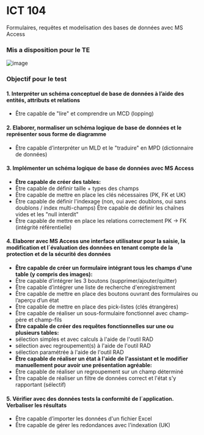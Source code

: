# ICT 104

Formulaires, requêtes et modelisation des bases de données avec MS Access

### Mis a disposition pour le TE
![image](https://user-images.githubusercontent.com/73474137/157658785-c8ec3a21-7b92-4247-8c33-1604eb063e22.png)

### Objectif pour le test
#### 1. Interpréter un schéma conceptuel de base de données à l’aide des entités, attributs et relations
- Être capable de "lire" et comprendre un MCD (lopping)

#### 2. Elaborer, normaliser un schéma logique de base de données et le représenter sous forme de diagramme
- Être capable d’interpréter un MLD et le "traduire" en MPD (dictionnaire de données)

#### 3. Implémenter un schéma logique de base de données avec MS Access

- **Être capable de créer des tables:**
- Être capable de définir taille + types des champs
- Être capable de mettre en place les clés nécessaires (PK, FK et UK)
- Être capable de définir l'indexage (non, oui avec doublons, oui sans doublons / index multi-champs)
 Être capable de définir les chaînes vides et les "null interdit"
- Être capable de mettre en place les relations correctement PK -> FK (intégrité référentielle)

#### 4. Elaborer avec MS Access une interface utilisateur pour la saisie, la modification et l´évaluation des données en tenant compte de la protection et de la sécurité des données

- **Être capable de créer un formulaire intégrant tous les champs d'une table (y compris des images):**
- Être capable d’intégrer les 3 boutons (supprimer/ajouter/quitter)
- Être capable d’intégrer une liste de recherche d'enregistrement
- Être capable de mettre en place des boutons ouvrant des formulaires ou l’aperçu d’un état
- Être capable de mettre en place des pick-listes (clés étrangères)
- Être capable de réaliser un sous-formulaire fonctionnel avec champ-père et champ-fils
- **Être capable de créer des requêtes fonctionnelles sur une ou plusieurs tables:**
- sélection simples et avec calculs à l'aide de l'outil RAD
- sélection avec regroupement(s) à l'aide de l'outil RAD
- sélection paramétrée à l'aide de l'outil RAD
- **Être capable de réaliser un état à l'aide de l'assistant et le modifier manuellement pour avoir une présentation agréable:**
- Être capable de réaliser un regroupement sur un champ déterminé
- Être capable de réaliser un filtre de données correct et l'état s'y rapportant (sélectif)

#### 5. Vérifier avec des données tests la conformité de l´application. Verbaliser les résultats

- Être capable d’importer les données d'un fichier Excel
- Être capable de gérer les redondances avec l'indexation (UK)
